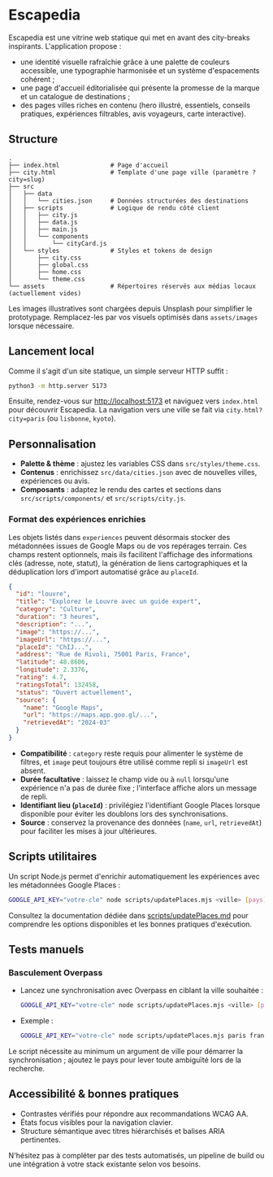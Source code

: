 # Escapedia

Escapedia est une vitrine web statique qui met en avant des city-breaks inspirants. L'application propose :

- une identité visuelle rafraîchie grâce à une palette de couleurs accessible, une typographie harmonisée et un système d'espacements cohérent ;
- une page d'accueil éditorialisée qui présente la promesse de la marque et un catalogue de destinations ;
- des pages villes riches en contenu (hero illustré, essentiels, conseils pratiques, expériences filtrables, avis voyageurs, carte interactive).

## Structure

```
.
├── index.html              # Page d'accueil
├── city.html               # Template d'une page ville (paramètre ?city=slug)
├── src
│   ├── data
│   │   └── cities.json     # Données structurées des destinations
│   ├── scripts             # Logique de rendu côté client
│   │   ├── city.js
│   │   ├── data.js
│   │   ├── main.js
│   │   └── components
│   │       └── cityCard.js
│   └── styles              # Styles et tokens de design
│       ├── city.css
│       ├── global.css
│       ├── home.css
│       └── theme.css
└── assets                  # Répertoires réservés aux médias locaux (actuellement vides)
```

Les images illustratives sont chargées depuis Unsplash pour simplifier le prototypage. Remplacez-les par vos visuels optimisés dans `assets/images` lorsque nécessaire.

## Lancement local

Comme il s'agit d'un site statique, un simple serveur HTTP suffit :

```bash
python3 -m http.server 5173
```

Ensuite, rendez-vous sur [http://localhost:5173](http://localhost:5173) et naviguez vers `index.html` pour découvrir Escapedia. La navigation vers une ville se fait via `city.html?city=paris` (ou `lisbonne`, `kyoto`).

## Personnalisation

- **Palette & thème** : ajustez les variables CSS dans `src/styles/theme.css`.
- **Contenus** : enrichissez `src/data/cities.json` avec de nouvelles villes, expériences ou avis.
- **Composants** : adaptez le rendu des cartes et sections dans `src/scripts/components/` et `src/scripts/city.js`.

### Format des expériences enrichies

Les objets listés dans `experiences` peuvent désormais stocker des métadonnées issues de Google Maps ou de vos repérages terrain. Ces champs restent optionnels, mais ils facilitent l'affichage des informations clés (adresse, note, statut), la génération de liens cartographiques et la déduplication lors d'import automatisé grâce au `placeId`.

```json
{
  "id": "louvre",
  "title": "Explorez le Louvre avec un guide expert",
  "category": "Culture",
  "duration": "3 heures",
  "description": "...",
  "image": "https://...",
  "imageUrl": "https://...",
  "placeId": "ChIJ...",
  "address": "Rue de Rivoli, 75001 Paris, France",
  "latitude": 48.8606,
  "longitude": 2.3376,
  "rating": 4.7,
  "ratingsTotal": 132458,
  "status": "Ouvert actuellement",
  "source": {
    "name": "Google Maps",
    "url": "https://maps.app.goo.gl/...",
    "retrievedAt": "2024-03"
  }
}
```

- **Compatibilité** : `category` reste requis pour alimenter le système de filtres, et `image` peut toujours être utilisé comme repli si `imageUrl` est absent.
- **Durée facultative** : laissez le champ vide ou à `null` lorsqu'une expérience n'a pas de durée fixe ; l'interface affiche alors un message de repli.
- **Identifiant lieu (`placeId`)** : privilégiez l'identifiant Google Places lorsque disponible pour éviter les doublons lors des synchronisations.
- **Source** : conservez la provenance des données (`name`, `url`, `retrievedAt`) pour faciliter les mises à jour ultérieures.

## Scripts utilitaires

Un script Node.js permet d'enrichir automatiquement les expériences avec les métadonnées Google Places :

```bash
GOOGLE_API_KEY="votre-cle" node scripts/updatePlaces.mjs <ville> [pays]
```

Consultez la documentation dédiée dans [scripts/updatePlaces.md](scripts/updatePlaces.md) pour comprendre les options disponibles et les bonnes pratiques d'exécution.

## Tests manuels

### Basculement Overpass

- Lancez une synchronisation avec Overpass en ciblant la ville souhaitée :

  ```bash
  GOOGLE_API_KEY="votre-cle" node scripts/updatePlaces.mjs <ville> [pays]
  ```

- Exemple :

  ```bash
  GOOGLE_API_KEY="votre-cle" node scripts/updatePlaces.mjs paris france
  ```

Le script nécessite au minimum un argument de ville pour démarrer la synchronisation ; ajoutez le pays pour lever toute ambiguïté lors de la recherche.

## Accessibilité & bonnes pratiques

- Contrastes vérifiés pour répondre aux recommandations WCAG AA.
- États focus visibles pour la navigation clavier.
- Structure sémantique avec titres hiérarchisés et balises ARIA pertinentes.

N'hésitez pas à compléter par des tests automatisés, un pipeline de build ou une intégration à votre stack existante selon vos besoins.
